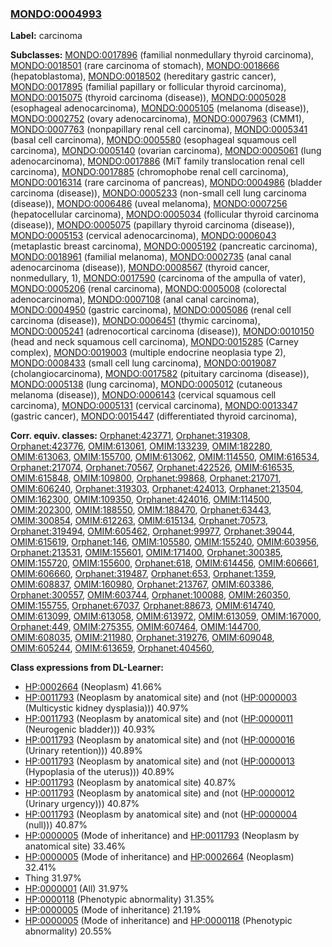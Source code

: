 
### [MONDO:0004993](http://purl.obolibrary.org/obo/MONDO_0004993)
**Label:** carcinoma

**Subclasses:** [MONDO:0017896](http://purl.obolibrary.org/obo/MONDO_0017896) (familial nonmedullary thyroid carcinoma), [MONDO:0018501](http://purl.obolibrary.org/obo/MONDO_0018501) (rare carcinoma of stomach), [MONDO:0018666](http://purl.obolibrary.org/obo/MONDO_0018666) (hepatoblastoma), [MONDO:0018502](http://purl.obolibrary.org/obo/MONDO_0018502) (hereditary gastric cancer), [MONDO:0017895](http://purl.obolibrary.org/obo/MONDO_0017895) (familial papillary or follicular thyroid carcinoma), [MONDO:0015075](http://purl.obolibrary.org/obo/MONDO_0015075) (thyroid carcinoma (disease)), [MONDO:0005028](http://purl.obolibrary.org/obo/MONDO_0005028) (esophageal adenocarcinoma), [MONDO:0005105](http://purl.obolibrary.org/obo/MONDO_0005105) (melanoma (disease)), [MONDO:0002752](http://purl.obolibrary.org/obo/MONDO_0002752) (ovary adenocarcinoma), [MONDO:0007963](http://purl.obolibrary.org/obo/MONDO_0007963) (CMM1), [MONDO:0007763](http://purl.obolibrary.org/obo/MONDO_0007763) (nonpapillary renal cell carcinoma), [MONDO:0005341](http://purl.obolibrary.org/obo/MONDO_0005341) (basal cell carcinoma), [MONDO:0005580](http://purl.obolibrary.org/obo/MONDO_0005580) (esophageal squamous cell carcinoma), [MONDO:0005140](http://purl.obolibrary.org/obo/MONDO_0005140) (ovarian carcinoma), [MONDO:0005061](http://purl.obolibrary.org/obo/MONDO_0005061) (lung adenocarcinoma), [MONDO:0017886](http://purl.obolibrary.org/obo/MONDO_0017886) (MiT family translocation renal cell carcinoma), [MONDO:0017885](http://purl.obolibrary.org/obo/MONDO_0017885) (chromophobe renal cell carcinoma), [MONDO:0016314](http://purl.obolibrary.org/obo/MONDO_0016314) (rare carcinoma of pancreas), [MONDO:0004986](http://purl.obolibrary.org/obo/MONDO_0004986) (bladder carcinoma (disease)), [MONDO:0005233](http://purl.obolibrary.org/obo/MONDO_0005233) (non-small cell lung carcinoma (disease)), [MONDO:0006486](http://purl.obolibrary.org/obo/MONDO_0006486) (uveal melanoma), [MONDO:0007256](http://purl.obolibrary.org/obo/MONDO_0007256) (hepatocellular carcinoma), [MONDO:0005034](http://purl.obolibrary.org/obo/MONDO_0005034) (follicular thyroid carcinoma (disease)), [MONDO:0005075](http://purl.obolibrary.org/obo/MONDO_0005075) (papillary thyroid carcinoma (disease)), [MONDO:0005153](http://purl.obolibrary.org/obo/MONDO_0005153) (cervical adenocarcinoma), [MONDO:0006043](http://purl.obolibrary.org/obo/MONDO_0006043) (metaplastic breast carcinoma), [MONDO:0005192](http://purl.obolibrary.org/obo/MONDO_0005192) (pancreatic carcinoma), [MONDO:0018961](http://purl.obolibrary.org/obo/MONDO_0018961) (familial melanoma), [MONDO:0002735](http://purl.obolibrary.org/obo/MONDO_0002735) (anal canal adenocarcinoma (disease)), [MONDO:0008567](http://purl.obolibrary.org/obo/MONDO_0008567) (thyroid cancer, nonmedullary, 1), [MONDO:0017590](http://purl.obolibrary.org/obo/MONDO_0017590) (carcinoma of the ampulla of vater), [MONDO:0005206](http://purl.obolibrary.org/obo/MONDO_0005206) (renal carcinoma), [MONDO:0005008](http://purl.obolibrary.org/obo/MONDO_0005008) (colorectal adenocarcinoma), [MONDO:0007108](http://purl.obolibrary.org/obo/MONDO_0007108) (anal canal carcinoma), [MONDO:0004950](http://purl.obolibrary.org/obo/MONDO_0004950) (gastric carcinoma), [MONDO:0005086](http://purl.obolibrary.org/obo/MONDO_0005086) (renal cell carcinoma (disease)), [MONDO:0006451](http://purl.obolibrary.org/obo/MONDO_0006451) (thymic carcinoma), [MONDO:0005241](http://purl.obolibrary.org/obo/MONDO_0005241) (adrenocortical carcinoma (disease)), [MONDO:0010150](http://purl.obolibrary.org/obo/MONDO_0010150) (head and neck squamous cell carcinoma), [MONDO:0015285](http://purl.obolibrary.org/obo/MONDO_0015285) (Carney complex), [MONDO:0019003](http://purl.obolibrary.org/obo/MONDO_0019003) (multiple endocrine neoplasia type 2), [MONDO:0008433](http://purl.obolibrary.org/obo/MONDO_0008433) (small cell lung carcinoma), [MONDO:0019087](http://purl.obolibrary.org/obo/MONDO_0019087) (cholangiocarcinoma), [MONDO:0017582](http://purl.obolibrary.org/obo/MONDO_0017582) (pituitary carcinoma (disease)), [MONDO:0005138](http://purl.obolibrary.org/obo/MONDO_0005138) (lung carcinoma), [MONDO:0005012](http://purl.obolibrary.org/obo/MONDO_0005012) (cutaneous melanoma (disease)), [MONDO:0006143](http://purl.obolibrary.org/obo/MONDO_0006143) (cervical squamous cell carcinoma), [MONDO:0005131](http://purl.obolibrary.org/obo/MONDO_0005131) (cervical carcinoma), [MONDO:0013347](http://purl.obolibrary.org/obo/MONDO_0013347) (gastric cancer), [MONDO:0015447](http://purl.obolibrary.org/obo/MONDO_0015447) (differentiated thyroid carcinoma), 

**Corr. equiv. classes:** [Orphanet:423771](http://www.orpha.net/ORDO/Orphanet_423771), [Orphanet:319308](http://www.orpha.net/ORDO/Orphanet_319308), [Orphanet:423776](http://www.orpha.net/ORDO/Orphanet_423776), [OMIM:613061](http://purl.obolibrary.org/obo/OMIM_613061), [OMIM:133239](http://purl.obolibrary.org/obo/OMIM_133239), [OMIM:182280](http://purl.obolibrary.org/obo/OMIM_182280), [OMIM:613063](http://purl.obolibrary.org/obo/OMIM_613063), [OMIM:155700](http://purl.obolibrary.org/obo/OMIM_155700), [OMIM:613062](http://purl.obolibrary.org/obo/OMIM_613062), [OMIM:114550](http://purl.obolibrary.org/obo/OMIM_114550), [OMIM:616534](http://purl.obolibrary.org/obo/OMIM_616534), [Orphanet:217074](http://www.orpha.net/ORDO/Orphanet_217074), [Orphanet:70567](http://www.orpha.net/ORDO/Orphanet_70567), [Orphanet:422526](http://www.orpha.net/ORDO/Orphanet_422526), [OMIM:616535](http://purl.obolibrary.org/obo/OMIM_616535), [OMIM:615848](http://purl.obolibrary.org/obo/OMIM_615848), [OMIM:109800](http://purl.obolibrary.org/obo/OMIM_109800), [Orphanet:99868](http://www.orpha.net/ORDO/Orphanet_99868), [Orphanet:217071](http://www.orpha.net/ORDO/Orphanet_217071), [OMIM:606240](http://purl.obolibrary.org/obo/OMIM_606240), [Orphanet:319303](http://www.orpha.net/ORDO/Orphanet_319303), [Orphanet:424013](http://www.orpha.net/ORDO/Orphanet_424013), [Orphanet:213504](http://www.orpha.net/ORDO/Orphanet_213504), [OMIM:162300](http://purl.obolibrary.org/obo/OMIM_162300), [OMIM:109350](http://purl.obolibrary.org/obo/OMIM_109350), [Orphanet:424016](http://www.orpha.net/ORDO/Orphanet_424016), [OMIM:114500](http://purl.obolibrary.org/obo/OMIM_114500), [OMIM:202300](http://purl.obolibrary.org/obo/OMIM_202300), [OMIM:188550](http://purl.obolibrary.org/obo/OMIM_188550), [OMIM:188470](http://purl.obolibrary.org/obo/OMIM_188470), [Orphanet:63443](http://www.orpha.net/ORDO/Orphanet_63443), [OMIM:300854](http://purl.obolibrary.org/obo/OMIM_300854), [OMIM:612263](http://purl.obolibrary.org/obo/OMIM_612263), [OMIM:615134](http://purl.obolibrary.org/obo/OMIM_615134), [Orphanet:70573](http://www.orpha.net/ORDO/Orphanet_70573), [Orphanet:319494](http://www.orpha.net/ORDO/Orphanet_319494), [OMIM:605462](http://purl.obolibrary.org/obo/OMIM_605462), [Orphanet:99977](http://www.orpha.net/ORDO/Orphanet_99977), [Orphanet:39044](http://www.orpha.net/ORDO/Orphanet_39044), [OMIM:615619](http://purl.obolibrary.org/obo/OMIM_615619), [Orphanet:146](http://www.orpha.net/ORDO/Orphanet_146), [OMIM:105580](http://purl.obolibrary.org/obo/OMIM_105580), [OMIM:155240](http://purl.obolibrary.org/obo/OMIM_155240), [OMIM:603956](http://purl.obolibrary.org/obo/OMIM_603956), [Orphanet:213531](http://www.orpha.net/ORDO/Orphanet_213531), [OMIM:155601](http://purl.obolibrary.org/obo/OMIM_155601), [OMIM:171400](http://purl.obolibrary.org/obo/OMIM_171400), [Orphanet:300385](http://www.orpha.net/ORDO/Orphanet_300385), [OMIM:155720](http://purl.obolibrary.org/obo/OMIM_155720), [OMIM:155600](http://purl.obolibrary.org/obo/OMIM_155600), [Orphanet:618](http://www.orpha.net/ORDO/Orphanet_618), [OMIM:614456](http://purl.obolibrary.org/obo/OMIM_614456), [OMIM:606661](http://purl.obolibrary.org/obo/OMIM_606661), [OMIM:606660](http://purl.obolibrary.org/obo/OMIM_606660), [Orphanet:319487](http://www.orpha.net/ORDO/Orphanet_319487), [Orphanet:653](http://www.orpha.net/ORDO/Orphanet_653), [Orphanet:1359](http://www.orpha.net/ORDO/Orphanet_1359), [OMIM:608837](http://purl.obolibrary.org/obo/OMIM_608837), [OMIM:160980](http://purl.obolibrary.org/obo/OMIM_160980), [Orphanet:213767](http://www.orpha.net/ORDO/Orphanet_213767), [OMIM:603386](http://purl.obolibrary.org/obo/OMIM_603386), [Orphanet:300557](http://www.orpha.net/ORDO/Orphanet_300557), [OMIM:603744](http://purl.obolibrary.org/obo/OMIM_603744), [Orphanet:100088](http://www.orpha.net/ORDO/Orphanet_100088), [OMIM:260350](http://purl.obolibrary.org/obo/OMIM_260350), [OMIM:155755](http://purl.obolibrary.org/obo/OMIM_155755), [Orphanet:67037](http://www.orpha.net/ORDO/Orphanet_67037), [Orphanet:88673](http://www.orpha.net/ORDO/Orphanet_88673), [OMIM:614740](http://purl.obolibrary.org/obo/OMIM_614740), [OMIM:613099](http://purl.obolibrary.org/obo/OMIM_613099), [OMIM:613058](http://purl.obolibrary.org/obo/OMIM_613058), [OMIM:613972](http://purl.obolibrary.org/obo/OMIM_613972), [OMIM:613059](http://purl.obolibrary.org/obo/OMIM_613059), [OMIM:167000](http://purl.obolibrary.org/obo/OMIM_167000), [Orphanet:449](http://www.orpha.net/ORDO/Orphanet_449), [OMIM:275355](http://purl.obolibrary.org/obo/OMIM_275355), [OMIM:607464](http://purl.obolibrary.org/obo/OMIM_607464), [OMIM:144700](http://purl.obolibrary.org/obo/OMIM_144700), [OMIM:608035](http://purl.obolibrary.org/obo/OMIM_608035), [OMIM:211980](http://purl.obolibrary.org/obo/OMIM_211980), [Orphanet:319276](http://www.orpha.net/ORDO/Orphanet_319276), [OMIM:609048](http://purl.obolibrary.org/obo/OMIM_609048), [OMIM:605244](http://purl.obolibrary.org/obo/OMIM_605244), [OMIM:613659](http://purl.obolibrary.org/obo/OMIM_613659), [Orphanet:404560](http://www.orpha.net/ORDO/Orphanet_404560), 

**Class expressions from DL-Learner:**

- [HP:0002664](http://purl.obolibrary.org/obo/HP_0002664) (Neoplasm) 41.66%
- [HP:0011793](http://purl.obolibrary.org/obo/HP_0011793) (Neoplasm by anatomical site) and (not ([HP:0000003](http://purl.obolibrary.org/obo/HP_0000003) (Multicystic kidney dysplasia))) 40.97%
- [HP:0011793](http://purl.obolibrary.org/obo/HP_0011793) (Neoplasm by anatomical site) and (not ([HP:0000011](http://purl.obolibrary.org/obo/HP_0000011) (Neurogenic bladder))) 40.93%
- [HP:0011793](http://purl.obolibrary.org/obo/HP_0011793) (Neoplasm by anatomical site) and (not ([HP:0000016](http://purl.obolibrary.org/obo/HP_0000016) (Urinary retention))) 40.89%
- [HP:0011793](http://purl.obolibrary.org/obo/HP_0011793) (Neoplasm by anatomical site) and (not ([HP:0000013](http://purl.obolibrary.org/obo/HP_0000013) (Hypoplasia of the uterus))) 40.89%
- [HP:0011793](http://purl.obolibrary.org/obo/HP_0011793) (Neoplasm by anatomical site) 40.87%
- [HP:0011793](http://purl.obolibrary.org/obo/HP_0011793) (Neoplasm by anatomical site) and (not ([HP:0000012](http://purl.obolibrary.org/obo/HP_0000012) (Urinary urgency))) 40.87%
- [HP:0011793](http://purl.obolibrary.org/obo/HP_0011793) (Neoplasm by anatomical site) and (not ([HP:0000004](http://purl.obolibrary.org/obo/HP_0000004) (null))) 40.87%
- [HP:0000005](http://purl.obolibrary.org/obo/HP_0000005) (Mode of inheritance) and [HP:0011793](http://purl.obolibrary.org/obo/HP_0011793) (Neoplasm by anatomical site) 33.46%
- [HP:0000005](http://purl.obolibrary.org/obo/HP_0000005) (Mode of inheritance) and [HP:0002664](http://purl.obolibrary.org/obo/HP_0002664) (Neoplasm) 32.41%
- Thing 31.97%
- [HP:0000001](http://purl.obolibrary.org/obo/HP_0000001) (All) 31.97%
- [HP:0000118](http://purl.obolibrary.org/obo/HP_0000118) (Phenotypic abnormality) 31.35%
- [HP:0000005](http://purl.obolibrary.org/obo/HP_0000005) (Mode of inheritance) 21.19%
- [HP:0000005](http://purl.obolibrary.org/obo/HP_0000005) (Mode of inheritance) and [HP:0000118](http://purl.obolibrary.org/obo/HP_0000118) (Phenotypic abnormality) 20.55%


